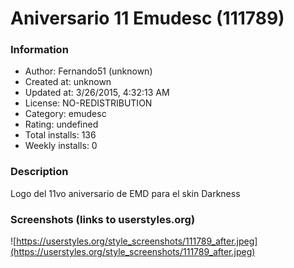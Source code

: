 # Aniversario 11 Emudesc (111789)

### Information
- Author: Fernando51 (unknown)
- Created at: unknown
- Updated at: 3/26/2015, 4:32:13 AM
- License: NO-REDISTRIBUTION
- Category: emudesc
- Rating: undefined
- Total installs: 136
- Weekly installs: 0


### Description
Logo del 11vo aniversario de EMD para el skin Darkness


### Screenshots (links to userstyles.org)
![https://userstyles.org/style_screenshots/111789_after.jpeg](https://userstyles.org/style_screenshots/111789_after.jpeg)


